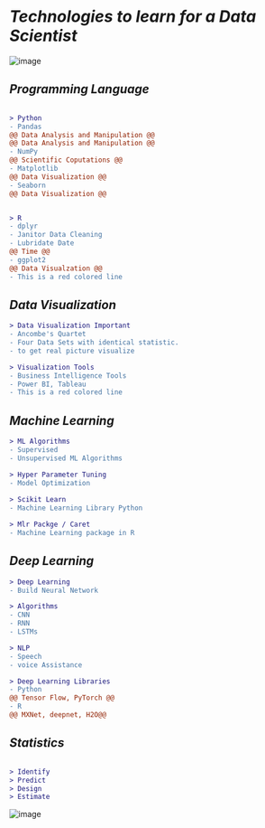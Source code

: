 # _Technologies to learn for a Data Scientist_

   ![image](https://github.com/SharvinKumarArumugam/Roadmap_DataScientist/assets/93881528/dd55fb19-3c88-4807-b4f7-8bd611ccf7e8)



## _Programming Language_

```diff

> Python
- Pandas 
@@ Data Analysis and Manipulation @@ 
@@ Data Analysis and Manipulation @@
- NumPy 
@@ Scientific Coputations @@
- Matplotlib 
@@ Data Visualization @@
- Seaborn 
@@ Data Visualization @@


> R
- dplyr
- Janitor Data Cleaning
- Lubridate Date
@@ Time @@
- ggplot2
@@ Data Visualzation @@
- This is a red colored line

```
## _Data Visualization_
```diff
> Data Visualization Important
- Ancombe's Quartet
- Four Data Sets with identical statistic.
- to get real picture visualize

> Visualization Tools
- Business Intelligence Tools
- Power BI, Tableau
- This is a red colored line
```

## _Machine Learning_
 ```diff
> ML Algorithms
- Supervised
- Unsupervised ML Algorithms

> Hyper Parameter Tuning
- Model Optimization
    
> Scikit Learn
- Machine Learning Library Python

> Mlr Packge / Caret
- Machine Learning package in R

```
## _Deep Learning_
 ```diff
> Deep Learning
- Build Neural Network

> Algorithms
- CNN
- RNN
- LSTMs

> NLP
- Speech
- voice Assistance

> Deep Learning Libraries
- Python 
@@ Tensor Flow, PyTorch @@
- R
@@ MXNet, deepnet, H2O@@
```
## _Statistics_

 ```diff

> Identify 
> Predict
> Design
> Estimate
```

![image](https://github.com/SharvinKumarArumugam/Roadmap_DataScientist/assets/93881528/20155196-2860-4ef6-aa77-ea5f865c4b85)



    
